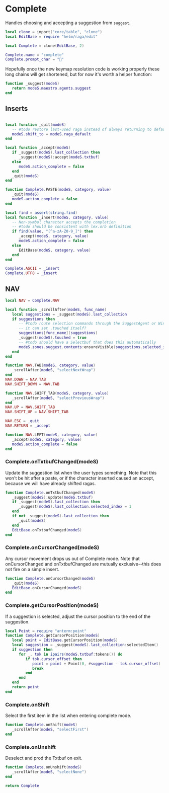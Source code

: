 # Complete

Handles choosing and accepting a suggestion from `suggest`\.

```lua
local clone = import("core/table", "clone")
local EditBase = require "helm/raga/edit"

local Complete = clone(EditBase, 2)

Complete.name = "complete"
Complete.prompt_char = "💬"
```

Hopefully once the new keymap resolution code is working properly these long chains will get shortened, but for now it's worth a helper function:

```lua
function _suggest(modeS)
   return modeS.maestro.agents.suggest
end
```

## Inserts

```lua

local function _quit(modeS)
   -- #todo restore last-used raga instead of always returning to default
   modeS.shift_to = modeS.raga_default
end

local function _accept(modeS)
   if _suggest(modeS).last_collection then
      _suggest(modeS):accept(modeS.txtbuf)
   else
      modeS.action_complete = false
   end
   _quit(modeS)
end

function Complete.PASTE(modeS, category, value)
   _quit(modeS)
   modeS.action_complete = false
end

```

```lua
local find = assert(string.find)
local function _insert(modeS, category, value)
   -- Non-symbol character accepts the completion
   -- #todo should be consistent with lex.orb definition
   if find(value, "[^a-zA-Z0-9_]") then
      _accept(modeS, category, value)
      modeS.action_complete = false
   else
      EditBase(modeS, category, value)
   end
end

Complete.ASCII = _insert
Complete.UTF8 = _insert
```

## NAV

```lua
local NAV = Complete.NAV

local function _scrollAfter(modeS, func_name)
   local suggestions = _suggest(modeS).last_collection
   if suggestions then
      -- #todo route selection commands through the SuggestAgent or Window so
      -- it can set .touched itself?
      suggestions[func_name](suggestions)
      _suggest(modeS).touched = true
      -- #todo should have a Selectbuf that does this automatically
      modeS.zones.suggest.contents:ensureVisible(suggestions.selected_index)
   end
end

function NAV.TAB(modeS, category, value)
   _scrollAfter(modeS, "selectNextWrap")
end
NAV.DOWN = NAV.TAB
NAV.SHIFT_DOWN = NAV.TAB

function NAV.SHIFT_TAB(modeS, category, value)
   _scrollAfter(modeS, "selectPreviousWrap")
end
NAV.UP = NAV.SHIFT_TAB
NAV.SHIFT_UP = NAV.SHIFT_TAB

NAV.ESC = _quit
NAV.RETURN = _accept

function NAV.LEFT(modeS, category, value)
   _accept(modeS, category, value)
   modeS.action_complete = false
end
```


### Complete\.onTxtbufChanged\(modeS\)

Update the suggestion list when the user types something\. Note that this won't
be hit after a paste, or if the character inserted caused an accept, because
we will have already shifted ragas\.

```lua
function Complete.onTxtbufChanged(modeS)
   _suggest(modeS):update(modeS.txtbuf)
   if _suggest(modeS).last_collection then
      _suggest(modeS).last_collection.selected_index = 1
   end
   if not _suggest(modeS).last_collection then
      _quit(modeS)
   end
   EditBase.onTxtbufChanged(modeS)
end
```


### Complete\.onCursorChanged\(modeS\)

Any cursor movement drops us out of Complete mode\. Note that
onCursorChanged and onTxtbufChanged are mutually exclusive\-\-this does not
fire on a simple insert\.

```lua
function Complete.onCursorChanged(modeS)
   _quit(modeS)
   EditBase.onCursorChanged(modeS)
end
```


### Complete\.getCursorPosition\(modeS\)

If a suggestion is selected, adjust the cursor position
to the end of the suggestion\.

```lua
local Point = require "anterm:point"
function Complete.getCursorPosition(modeS)
   local point = EditBase.getCursorPosition(modeS)
   local suggestion = _suggest(modeS).last_collection:selectedItem()
   if suggestion then
      for _, tok in ipairs(modeS.txtbuf:tokens()) do
         if tok.cursor_offset then
            point = point + Point(0, #suggestion - tok.cursor_offset)
            break
         end
      end
   end
   return point
end
```


### Complete\.onShift

Select the first item in the list when entering complete mode\.

```lua
function Complete.onShift(modeS)
   _scrollAfter(modeS, "selectFirst")
end
```


### Complete\.onUnshift

Deselect and prod the Txtbuf on exit\.

```lua
function Complete.onUnshift(modeS)
   _scrollAfter(modeS, "selectNone")
end
```

```lua
return Complete
```
